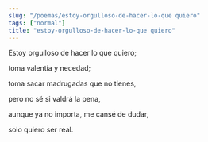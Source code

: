 ```yaml
---
slug: "/poemas/estoy-orgulloso-de-hacer-lo-que quiero"
tags: ["normal"]
title: "estoy-orgulloso-de-hacer-lo-que quiero"
---
```

Estoy orgulloso de hacer lo que quiero;

toma valentía y necedad;

toma sacar madrugadas que no tienes,

pero no sé si valdrá la pena,

aunque ya no importa, me cansé de dudar,

solo quiero ser real.
